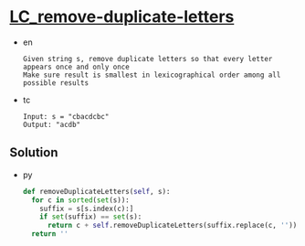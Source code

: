 # [LC_remove-duplicate-letters](https://leetcode.com/problems/remove-duplicate-letters)

* en

  ```en
  Given string s, remove duplicate letters so that every letter appears once and only once
  Make sure result is smallest in lexicographical order among all possible results
  ```

* tc

  ```tc
  Input: s = "cbacdcbc"
  Output: "acdb"
  ```

## Solution

* py

  ```py
  def removeDuplicateLetters(self, s):
    for c in sorted(set(s)):
      suffix = s[s.index(c):]
      if set(suffix) == set(s):
        return c + self.removeDuplicateLetters(suffix.replace(c, ''))
    return ''
  ```
